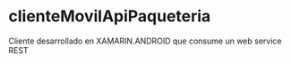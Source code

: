 # clienteMovilApiPaqueteria
Cliente desarrollado en XAMARIN.ANDROID que consume un web service REST
